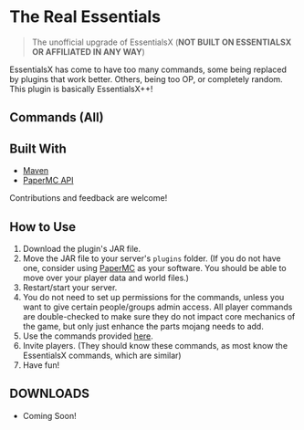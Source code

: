 # The Real Essentials

> The unofficial upgrade of EssentialsX (**NOT BUILT ON ESSENTIALSX OR AFFILIATED IN ANY WAY**)

EssentialsX has come to have too many commands, some being replaced by plugins that work better. Others, being too OP, or completely random. This plugin is basically EssentialsX++!

## Commands (All)

## Built With

- [Maven](https://maven.apache.org)
- [PaperMC API](https://papermc.io)

Contributions and feedback are welcome!

## How to Use

1. Download the plugin's JAR file.
2. Move the JAR file to your server's `plugins` folder. (If you do not have one, consider using [PaperMC](https://papermc.io/?utm=the-real-essentials-gh) as your software. You should be able to move over your player data and world files.)
3. Restart/start your server.
4. You do not need to set up permissions for the commands, unless you want to give certain people/groups admin access. All player commands are double-checked to make sure they do not impact core mechanics of the game, but only just enhance the parts mojang needs to add.
5. Use the commands provided [here](#Commands%20(All)).
6. Invite players. (They should know these commands, as most know the EssentialsX commands, which are similar)
7. Have fun!

## DOWNLOADS
- Coming Soon!
